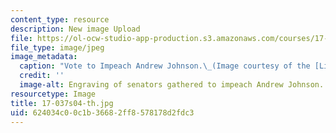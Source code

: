 ```yaml
---
content_type: resource
description: New image Upload
file: https://ol-ocw-studio-app-production.s3.amazonaws.com/courses/17-037-american-political-thought-spring-2004/624034c00c1b36682ff8578178d2fdc3_17-037s04-th.jpg
file_type: image/jpeg
image_metadata:
  caption: "Vote to Impeach Andrew Johnson.\_(Image courtesy of the [Library of Congress](http://www.loc.gov).)"
  credit: ''
  image-alt: Engraving of senators gathered to impeach Andrew Johnson.
resourcetype: Image
title: 17-037s04-th.jpg
uid: 624034c0-0c1b-3668-2ff8-578178d2fdc3
---
```

